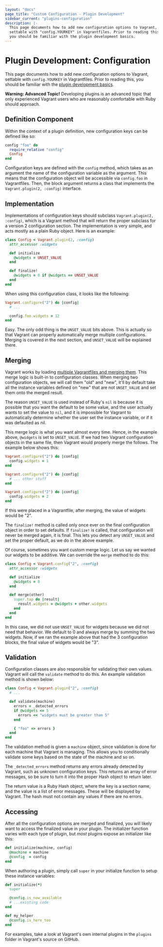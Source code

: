 ```yaml
---
layout: "docs"
page_title: "Custom Configuration - Plugin Development"
sidebar_current: "plugins-configuration"
description: |-
  This page documents how to add new configuration options to Vagrant,
  settable with "config.YOURKEY" in Vagrantfiles. Prior to reading this,
  you should be familiar with the plugin development basics.
---
```


# Plugin Development: Configuration

This page documents how to add new configuration options to Vagrant,
settable with `config.YOURKEY` in Vagrantfiles. Prior to reading this,
you should be familiar with the
[plugin development basics](/docs/plugins/development-basics.html).

<div class="alert alert-warning">
  <strong>Warning: Advanced Topic!</strong> Developing plugins is an
  advanced topic that only experienced Vagrant users who are reasonably
  comfortable with Ruby should approach.
</div>

## Definition Component

Within the context of a plugin definition, new configuration keys can be defined
like so:

```ruby
config "foo" do
  require_relative "config"
  Config
end
```

Configuration keys are defined with the `config` method, which takes as an
argument the name of the configuration variable as the argument. This
means that the configuration object will be accessible via `config.foo`
in Vagrantfiles. Then, the block argument returns a class that implements
the `Vagrant.plugin(2, :config)` interface.

## Implementation

Implementations of configuration keys should subclass `Vagrant.plugin(2, :config)`,
which is a Vagrant method that will return the proper subclass for a version
2 configuration section. The implementation is very simple, and acts mostly
as a plain Ruby object. Here is an example:

```ruby
class Config < Vagrant.plugin(2, :config)
  attr_accessor :widgets

  def initialize
    @widgets = UNSET_VALUE
  end

  def finalize!
    @widgets = 0 if @widgets == UNSET_VALUE
  end
end
```

When using this configuration class, it looks like the following:

```ruby
Vagrant.configure("2") do |config|
  # ...

  config.foo.widgets = 12
end
```

Easy. The only odd thing is the `UNSET_VALUE` bits above. This is actually
so that Vagrant can properly automatically merge multiple configurations.
Merging is covered in the next section, and `UNSET_VALUE` will be explained
there.

## Merging

Vagrant works by loading [multiple Vagrantfiles and merging them](/docs/vagrantfile/#load-order).
This merge logic is built-in to configuration classes. When merging two
configuration objects, we will call them "old" and "new", it'll by default
take all the instance variables defined on "new" that are not `UNSET_VALUE`
and set them onto the merged result.

The reason `UNSET_VALUE` is used instead of Ruby's `nil` is because
it is possible that you want the default to be some value, and the user
actually wants to set the value to `nil`, and it is impossible for Vagrant
to automatically determine whether the user set the instance variable, or
if it was defaulted as nil.

This merge logic is what you want almost every time. Hence, in the example
above, `@widgets` is set to `UNSET_VALUE`. If we had two Vagrant configuration
objects in the same file, then Vagrant would properly merge the follows.
The example below shows this:

```ruby
Vagrant.configure("2") do |config|
  config.widgets = 1
end

Vagrant.configure("2") do |config|
  # ... other stuff
end

Vagrant.configure("2") do |config|
  config.widgets = 2
end
```

If this were placed in a Vagrantfile, after merging, the value of widgets
would be "2".

The `finalize!` method is called only once ever on the final configuration
object in order to set defaults. If `finalize!` is called, that configuration
will never be merged again, it is final. This lets you detect any `UNSET_VALUE`
and set the proper default, as we do in the above example.

Of course, sometimes you want custom merge logic. Let us say we
wanted our widgets to be additive. We can override the `merge` method to
do this:

```ruby
class Config < Vagrant.config("2", :config)
  attr_accessor :widgets

  def initialize
    @widgets = 0
  end

  def merge(other)
    super.tap do |result|
      result.widgets = @widgets + other.widgets
    end
  end
end
```

In this case, we did not use `UNSET_VALUE` for widgets because we did not
need that behavior. We default to 0 and always merge by summing the
two widgets. Now, if we ran the example above that had the 3 configuration
blocks, the final value of widgets would be "3".

## Validation

Configuration classes are also responsible for validating their own
values. Vagrant will call the `validate` method to do this. An example
validation method is shown below:

```ruby
class Config < Vagrant.plugin("2", :config)
  # ...

  def validate(machine)
    errors = _detected_errors
    if @widgets <= 5
      errors << "widgets must be greater than 5"
    end

    { "foo" => errors }
  end
end
```

The validation method is given a `machine` object, since validation is
done for each machine that Vagrant is managing. This allows you to
conditionally validate some keys based on the state of the machine and so on.

The `_detected_errors` method returns any errors already detected by Vagrant,
such as unknown configuration keys. This returns an array of error messages,
so be sure to turn it into the proper Hash object to return later.

The return value is a Ruby Hash object, where the key is a section name,
and the value is a list of error messages. These will be displayed by
Vagrant. The hash must not contain any values if there are no errors.

## Accessing

After all the configuration options are merged and finalized, you will likely
want to access the finalized value in your plugin. The initializer function
varies with each type of plugin, but *most* plugins expose an initializer like
this:

```ruby
def initialize(machine, config)
  @machine = machine
  @config  = config
end
```

When authoring a plugin, simply call `super` in your initialize function to
setup these instance variables:

```ruby
def initialize(*)
  super

  @config.is_now_available
  # ...existing code
end

def my_helper
  @config.is_here_too
end
```

For examples, take a look at Vagrant's own internal plugins in the `plugins`
folder in Vagrant's source on GitHub.
